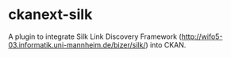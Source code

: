 ckanext-silk
============

A plugin to integrate Silk Link Discovery Framework (http://wifo5-03.informatik.uni-mannheim.de/bizer/silk/) into CKAN.


